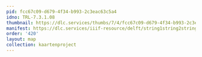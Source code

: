 ```yaml
---
pid: fcc67c09-d679-4f34-b993-2c3eac63c5a4
idno: TRL-7.3.1.08
thumbnail: https://dlc.services/thumbs/7/4/fcc67c09-d679-4f34-b993-2c3eac63c5a4/full/400,339/0/default.jpg
manifest: https://dlc.services/iiif-resource/delft/string1string2string3/kaartenproject-2007/TRL-7.3.1.08
order: '420'
layout: map
collection: kaartenproject
---
```

